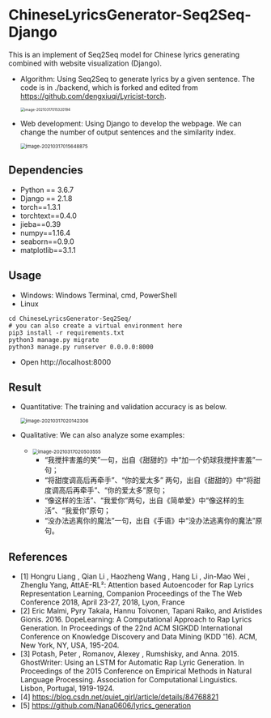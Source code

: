 # ChineseLyricsGenerator-Seq2Seq-Django

This is an implement of Seq2Seq model for Chinese lyrics generating combined with website visualization (Django).

- Algorithm: Using Seq2Seq to generate lyrics by a given sentence. The code is in ./backend, which is forked and edited from https://github.com/dengxiuqi/Lyricist-torch.

  <img src="https://i.loli.net/2021/03/17/zsRJXTFKjmWevYk.png" alt="image-20210317015320194" style="zoom:50%;" />

- Web development: Using Django to develop the webpage. We can change the number of output sentences and the similarity index.

  <img src="https://i.loli.net/2021/03/17/vxiLpRWPISmYaMs.png" alt="image-20210317015648875" style="zoom: 67%;" />

## Dependencies

- Python == 3.6.7
- Django == 2.1.8
- torch==1.3.1
- torchtext==0.4.0
- jieba==0.39
- numpy==1.16.4
- seaborn==0.9.0
- matplotlib==3.1.1

## Usage

- Windows: Windows Terminal, cmd, PowerShell
- Linux

```
cd ChineseLyricsGenerator-Seq2Seq/
# you can also create a virtual environment here
pip3 install -r requirements.txt
python3 manage.py migrate
python3 manage.py runserver 0.0.0.0:8000
```

- Open http://localhost:8000

## Result

- Quantitative: The training and validation accuracy is as below.

  <img src="https://i.loli.net/2021/03/17/aonTbH8QxvFJqMm.png" alt="image-20210317020142306" style="zoom: 67%;" />

- Qualitative: We can also analyze some examples:

  - <img src="https://i.loli.net/2021/03/17/3AjV7UGL9YFONfq.png" alt="image-20210317020503555" style="zoom: 67%;" />

    

    - “我搅拌害羞的笑”一句，出自《甜甜的》中“加一个奶球我搅拌害羞”一句；
    - “将甜度调高后再牵手”、“你的爱太多” 两句，出自《甜甜的》中“将甜度调高后再牵手”、“你的爱太多”原句；
    - “像这样的生活”、“我爱你”两句，出自《简单爱》中“像这样的生活”、“我爱你”原句；
    - “没办法逃离你的魔法”一句，出自《手语》中“没办法逃离你的魔法”原句。

## References

- [1] Hongru Liang , Qian Li , Haozheng Wang , Hang Li , Jin-Mao Wei ,  Zhenglu Yang, AttAE-RL²: Attention based Autoencoder for Rap Lyrics  Representation Learning, Companion Proceedings of the The Web Conference  2018, April 23-27, 2018, Lyon, France
- [2] Eric Malmi, Pyry Takala, Hannu Toivonen, Tapani Raiko, and  Aristides Gionis. 2016. DopeLearning: A Computational Approach to Rap  Lyrics Generation. In Proceedings of the 22nd ACM SIGKDD International  Conference on Knowledge Discovery and Data Mining (KDD '16). ACM, New  York, NY, USA, 195-204.
- [3] Potash, Peter , Romanov, Alexey , Rumshisky, and Anna. 2015.  GhostWriter: Using an LSTM for Automatic Rap Lyric Generation. In  Proceedings of the 2015 Conference on Empirical Methods in Natural  Language Processing. Association for Computational Linguistics. Lisbon,  Portugal, 1919-1924.
- [4] https://blog.csdn.net/quiet_girl/article/details/84768821
- [5] https://github.com/Nana0606/lyrics_generation